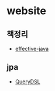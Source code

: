# website

## 책정리

- [effective-java](https://github.com/ryudung/effective-java3-E)

## jpa

- [QueryDSL](https://www.slipp.net/wiki/pages/viewpage.action?pageId=25002111)
